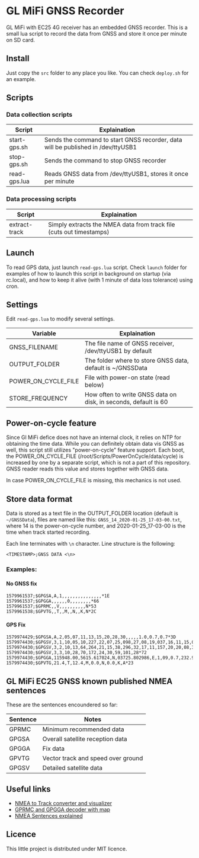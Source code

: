# GL MiFi GNSS Recorder

GL MiFi with EC25 4G receiver has an embedded GNSS recorder. This is a small lua script to record the data from GNSS and store it once per minute on SD card.

## Install

Just copy the `src` folder to any place you like. You can check `deploy.sh` for an example.

## Scripts

### Data collection scripts

| Script | Explaination |
| ----- | ----- |
| start-gps.sh | Sends the command to start GNSS recorder, data will be published in /dev/ttyUSB1 |
| stop-gps.sh  | Sends the command to stop GNSS recorder |
| read-gps.lua | Reads GNSS data from /dev/ttyUSB1, stores it once per minute |

### Data processing scripts
| Script | Explaination |
| ----- | ----- |
| extract-track | Simply extracts the NMEA data from track file (cuts out timestamps) |


## Launch

To read GPS data, just launch `read-gps.lua` script. Check `launch` folder for examples of how to launch this script in background on startup (via rc.local), and how to keep it alive (with 1 minute of data loss tolerance) using cron.

## Settings

Edit `read-gps.lua` to modify several settings.

| Variable | Explaination |
| ----- | ----- |
| GNSS_FILENAME | The file name of GNSS receiver, /dev/ttyUSB1 by default |
| OUTPUT_FOLDER | The folder where to store GNSS data, default is ~/GNSSData |
| POWER_ON_CYCLE_FILE | File with power-on state (read below) |
| STORE_FREQUENCY | How often to write GNSS data on disk, in seconds, default is 60 |

## Power-on-cycle feature

Since Gl MiFi defice does not have an internal clock, it relies on NTP for obtaining the time data. While you can definitely obtain data vis GNSS as well, this script still utilizes "power-on-cycle" feature support. Each boot, the POWER_ON_CYCLE_FILE (/root/Scripts/PowerOnCycle/data/cycle) is increased by one by a separate script, which is not a part of this repository. GNSS reader reads this value and stores together with GNSS data.

In case POWER_ON_CYCLE_FILE is missing, this mechanics is not used.

## Store data format

Data is stored as a text file in the OUTPUT_FOLDER location (default is `~/GNSSData`), files are named like this: `GNSS_14_2020-01-25_17-03-00.txt`, where 
14 is the power-on-cycle number, and 2020-01-25_17-03-00 is the time when track started recording.

Each line terminates with `\n` character. Line structure is the following:
```
<TIMESTAMP>;GNSS DATA <\n>
```

### Examples:

#### No GNSS fix
```
1579961537;$GPGSA,A,1,,,,,,,,,,,,,,,*1E
1579961537;$GPGGA,,,,,,0,,,,,,,,*66
1579961537;$GPRMC,,V,,,,,,,,,,N*53
1579961538;$GPVTG,,T,,M,,N,,K,N*2C
```

#### GPS Fix 
```
1579974429;$GPGSA,A,2,05,07,11,13,15,20,28,30,,,,,1.0,0.7,0.7*3D
1579974430;$GPGSV,3,1,10,05,10,227,22,07,25,098,27,08,19,037,16,11,15,074,28*73
1579974430;$GPGSV,3,2,10,13,64,264,21,15,38,296,32,17,11,157,20,20,08,336,32*73
1579974430;$GPGSV,3,3,10,28,70,172,24,30,59,101,28*72
1579974430;$GPGGA,115948.00,5615.617024,N,03725.802986,E,1,09,0.7,232.9,M,15.0,M,,*63
1579974430;$GPVTG,21.4,T,12.4,M,0.0,N,0.0,K,A*23
```

## GL MiFi EC25 GNSS known published NMEA sentences

These are the sentences encoundered so far:

| Sentence | Notes |
|   -----  | ----- |
| GPRMC    | Minimum recommended data |
| GPGSA    | Overall satellite reception data |
| GPGGA    | Fix data |
| GPVTG    | Vector track and speed over ground |
| GPGSV    | Detailed satellite data |

## Useful links

- [NMEA to Track converter and visualizer](www.mygeodata.cloud)
- [GPRMC and GPGGA decoder with map](https://rl.se/gprmc)
- [NMEA Sentences explained](https://www.gpsinformation.org/dale/nmea.htm)

## Licence

This little project is distributed under MIT licence.
